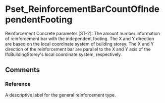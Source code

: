 # Pset_ReinforcementBarCountOfIndependentFooting

Reinforcement Concrete parameter [ST-2]: The amount number information of reinforcement bar with the independent footing. The X and Y direction are based on the local coordinate system of building storey. The X and Y direction of the reinforcement bar are parallel to the X and Y axis of the IfcBuildingStorey's local coordinate system, respectively.<!-- end of definition -->


## Comments

### Reference

A descriptive label for the general reinforcement type.

